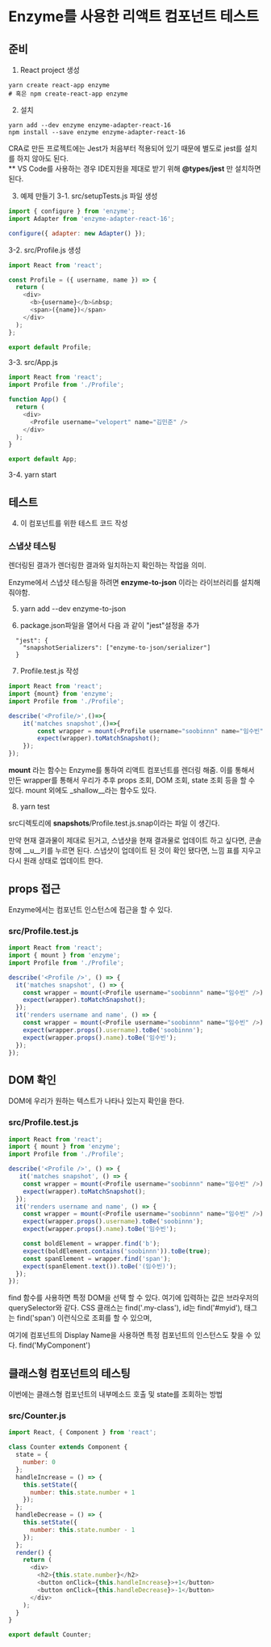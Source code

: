 # Enzyme를 사용한 리액트 컴포넌트 테스트
## 준비
1. React project 생성

```
yarn create react-app enzyme
# 혹은 npm create-react-app enzyme
```

2. 설치

```
yarn add --dev enzyme enzyme-adapter-react-16
npm install --save enzyme enzyme-adapter-react-16
```

CRA로 만든 프로젝트에는 Jest가 처음부터 적용되어 있기 때문에 별도로 jest를 설치를 하지 않아도 된다. <br/> \*\* VS Code를 사용하는 경우 IDE지원을 제대로 받기 위해 **@types/jest** 만 설치하면 된다.

3. 예제 만들기
3-1. src/setupTests.js 파일 생성
```javascript
import { configure } from 'enzyme';
import Adapter from 'enzyme-adapter-react-16';

configure({ adapter: new Adapter() });
```

3-2. src/Profile.js 생성
```javascript
import React from 'react';

const Profile = ({ username, name }) => {
  return (
    <div>
      <b>{username}</b>&nbsp;
      <span>({name})</span>
    </div>
  );
};

export default Profile;
```

3-3. src/App.js
```javascript
import React from 'react';
import Profile from './Profile';

function App() {
  return (
    <div>
      <Profile username="velopert" name="김민준" />
    </div>
  );
}

export default App;
```

3-4. yarn start

## 테스트 
4. 이 컴포넌트를 위한 테스트 코드 작성

### 스냅샷 테스팅
렌더링된 결과가 렌더링한 결과와 일치하는지 확인하는 작업을 의미.

Enzyme에서 스냅샷 테스팅을 하려면 __enzyme-to-json__ 이라는 라이브러리를 설치해줘야함.

5. yarn add --dev enzyme-to-json

6. package.json파일을 열어서 다음 과 같이 "jest"설정을 추가
```
  "jest": {
    "snapshotSerializers": ["enzyme-to-json/serializer"]
  }
```

7. Profile.test.js 작성
```javascript
import React from 'react';
import {mount} from 'enzyme';
import Profile from './Profile';

describe('<Profile/>',()=>{
    it('matches snapshot',()=>{
        const wrapper = mount(<Profile username="soobinnn" name="임수빈"/>);
        expect(wrapper).toMatchSnapshot();
    });
});
```
__mount__ 라는 함수는 Enzyme를 통하여 리액트 컴포넌트를 렌더링 해줌.
이를 통해서 만든 wrapper를 통해서 우리가 추후 props 조회, DOM 조회, state 조회 등을 할 수 있다. mount 외에도 _shallow__라는 함수도 있다.

8. yarn test

src디렉토리에 __snapshots__/Profile.test.js.snap이라는 파일 이 생긴다.

만약 현재 결과물이 제대로 된거고, 스냅샷을 현재 결과물로 업데이트 하고 싶다면, 콘솔창에 __u__키를 누르면 된다.
스냅샷이 업데이트 된 것이 확인 됐다면, 느낌 표를 지우고 다시 원래 상태로 업데이트 한다.

## props 접근
Enzyme에서는 컴포넌트 인스턴스에 접근을 할 수 있다.

### src/Profile.test.js
```javascript
import React from 'react';
import { mount } from 'enzyme';
import Profile from './Profile';

describe('<Profile />', () => {
  it('matches snapshot', () => {
    const wrapper = mount(<Profile username="soobinnn" name="임수빈" />);
    expect(wrapper).toMatchSnapshot();
  });
  it('renders username and name', () => {
    const wrapper = mount(<Profile username="soobinnn" name="임수빈" />);
    expect(wrapper.props().username).toBe('soobinnn');
    expect(wrapper.props().name).toBe('임수빈');
  });
});
```

## DOM 확인
DOM에 우리가 원하는 텍스트가 나타나 있는지 확인을 한다.

### src/Profile.test.js
```javascript
import React from 'react';
import { mount } from 'enzyme';
import Profile from './Profile';

describe('<Profile />', () => {
   it('matches snapshot', () => {
    const wrapper = mount(<Profile username="soobinnn" name="임수빈" />);
    expect(wrapper).toMatchSnapshot();
  });
  it('renders username and name', () => {
    const wrapper = mount(<Profile username="soobinnn" name="임수빈" />);
    expect(wrapper.props().username).toBe('soobinnn');
    expect(wrapper.props().name).toBe('임수빈');

    const boldElement = wrapper.find('b');
    expect(boldElement.contains('soobinnn')).toBe(true);
    const spanElement = wrapper.find('span');
    expect(spanElement.text()).toBe('(임수빈)');
  });
});
```

find 함수를 사용하면 특정 DOM을 선택 할 수 있다.
여기에 입력하는 값은 브라우저의 querySelector와 같다.
CSS 클래스는 find('.my-class'), id는 find('#myid'), 태그는 find('span') 이런식으로 조회를 할 수 있으며,

여기에 컴포넌트의 Display Name을 사용하면 특정 컴포넌트의 인스턴스도 찾을 수 있다. find('MyComponent')

## 클래스형 컴포넌트의 테스팅
이번에는 클래스형 컴포넌트의 내부메소드 호출 및 state를 조회하는 방법
### src/Counter.js
```javascript
import React, { Component } from 'react';

class Counter extends Component {
  state = {
    number: 0
  };
  handleIncrease = () => {
    this.setState({
      number: this.state.number + 1
    });
  };
  handleDecrease = () => {
    this.setState({
      number: this.state.number - 1
    });
  };
  render() {
    return (
      <div>
        <h2>{this.state.number}</h2>
        <button onClick={this.handleIncrease}>+1</button>
        <button onClick={this.handleDecrease}>-1</button>
      </div>
    );
  }
}

export default Counter;
```